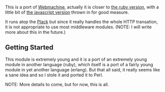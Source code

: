 This is a port of [Webmachine](https://github.com/basho/webmachine),
actually it is closer to
[the ruby version](https://github.com/seancribbs/webmachine-ruby), with
a little bit of [the javascript version](https://github.com/tautologistics/nodemachine)
thrown in for good measure.

It runs atop the [Plack](https://www.metacpan.org/module/Plack) but since it
really handles the whole HTTP transation, it is not appropriate to use
most middleware modules. (NOTE: I will write more about this in the future.)

## Getting Started

This module is extremely young and it is a port of an extremely young module in
another language (ruby), which itself is a port of a fairly young module in yet
another language (erlang). But that all said, it really seems like a sane idea
and so I stole it and ported it to Perl.

NOTE: More details to come, but for now, this is all.




